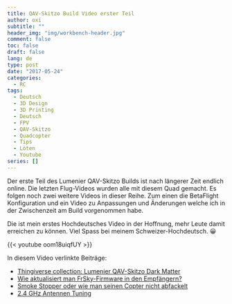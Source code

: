 ```yaml
---
title: QAV-Skitzo Build Video erster Teil
author: oxi
subtitle: ""
header_img: "img/workbench-header.jpg"
comment: false
toc: false
draft: false
lang: de
type: post
date: "2017-05-24"
categories:
  - RC
tags:
  - Deutsch
  - 3D Design
  - 3D Printing
  - Deutsch
  - FPV
  - QAV-Skitzo
  - Quadcopter
  - Tips
  - Löten
  - Youtube
series: []
---
```

Der erste Teil des Lumenier QAV-Skitzo Builds ist nach längerer Zeit endlich online. Die letzten Flug-Videos wurden alle mit diesem Quad gemacht. Es folgen noch zwei weitere Videos in dieser Reihe. Zum einen die BetaFlight Konfiguration und ein Video zu Anpassungen und Änderungen welche ich in der Zwischenzeit am Build vorgenommen habe.

Die ist mein erstes Hochdeutsches Video in der Hoffnung, mehr Leute damit erreichen zu können. Viel Spass bei meinem Schweizer-Hochdeutsch. 😀

{{< youtube oom18uiqfUY >}}

In diesem Video verlinkte Beiträge:

* [Thingiverse collection: Lumenier QAV-Skitzo Dark Matter](https://www.thingiverse.com/oxivanisher/collections/lumenier-qav-skitzo-dark-matter)
* [Wie aktualisiert man FrSky-Firmware in den Empfängern?](https://ask.oxi.ch/t/wie-aktualisiert-man-frsky-firmware-in-den-empfaengern/38/2)
* [Smoke Stopper oder wie man seinen Copter nicht abfackelt](https://ask.oxi.ch/t/smoke-stopper-oder-wie-man-seinen-copter-nicht-abfackelt/22/3)
* [2.4 GHz Antennen Tuning](https://www.youtube.com/watch?v=0XXInO8-dcE)
